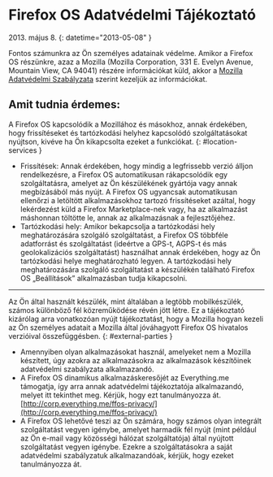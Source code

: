 # Firefox OS Adatvédelmi Tájékoztató

2013\. május 8.
{: datetime="2013-05-08" }

Fontos számunkra az Ön személyes adatainak védelme. Amikor a Firefox OS részünkre, azaz a Mozilla (Mozilla Corporation, 331 E. Evelyn Avenue, Mountain View, CA 94041) részére információkat küld, akkor a [Mozilla Adatvédelmi Szabályzata](http://www.mozilla.org/hu/privacy/) szerint kezeljük az információkat.

## Amit tudnia érdemes:

A Firefox OS kapcsolódik a Mozillához és másokhoz, annak érdekében, hogy frissítéseket és tartózkodási helyhez kapcsolódó szolgáltatásokat nyújtson, kivéve ha Ön kikapcsolta ezeket a funkciókat.
{: #location-services }

* Frissítések: Annak érdekében, hogy mindig a legfrissebb verzió álljon rendelkezésre, a Firefox OS automatikusan rákapcsolódik egy szolgáltatásra, amelyet az Ön készülékének gyártója vagy annak megbízásából más nyújt. A Firefox OS ugyancsak automatikusan ellenőrzi a letöltött alkalmazásokhoz tartozó frissítéseket azáltal, hogy lekérdezést küld a Firefox Marketplace-nek vagy, ha az alkalmazást máshonnan töltötte le, annak az alkalmazásnak a fejlesztőjéhez.
* Tartózkodási hely: Amikor bekapcsolja a tartózkodási hely meghatározására szolgáló szolgáltatást, a Firefox OS többféle adatforrást és szolgáltatást (ideértve a GPS-t, AGPS-t és más geolokalizációs szolgáltatást) használhat annak érdekében, hogy az Ön tartózkodási helye meghatározható legyen. A tartózkodási hely meghatározására szolgáló szolgáltatást a készülékén található Firefox OS „Beállítások” alkalmazásban tudja kikapcsolni.

---------------------------------------

Az Ön által használt készülék, mint általában a legtöbb mobilkészülék, számos különböző fél közreműködése révén jött létre. Ez a tájékoztató kizárólag arra vonatkozóan nyújt tájékoztatást, hogy a Mozilla hogyan kezeli az Ön személyes adatait a Mozilla által jóváhagyott Firefox OS hivatalos verzióival összefüggésben.
{: #external-parties }

* Amennyiben olyan alkalmazásokat használ, amelyeket nem a Mozilla készített, úgy azokra az alkalmazásokra az alkalmazások készítőinek adatvédelmi szabályzata alkalmazandó.
* A Firefox OS dinamikus alkalmazáskeresőjét az Everything.me támogatja, így arra annak adatvédelmi tájékoztatója alkalmazandó, melyet itt tekinthet meg. Kérjük, hogy ezt tanulmányozza át. [http://corp.everything.me/ffos-privacy/](http://corp.everything.me/ffos-privacy/)
* A Firefox OS lehetővé teszi az Ön számára, hogy számos olyan integrált szolgáltatást vegyen igénybe, amelyet harmadik fél nyújt (mint például az Ön e-mail vagy közösségi hálózat szolgáltatója) által nyújtott szolgáltatást vegyen igénybe. Ezekre a szolgáltatásokra a saját adatvédelmi szabályzatuk alkalmazandóak, kérjük, hogy ezeket tanulmányozza át.
